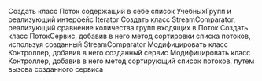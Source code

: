 Создать класс Поток содержащий в себе список УчебныхГрупп и реализующий интерфейс Iterator
Создать класс StreamComparator, реализующий сравнение количества групп входящих в Поток
Создать класс ПотокСервис, добавив в него метод сортировки списка потоков, используя созданный StreamComparator
Модифицировать класс Контроллер, добавив в него созданный сервис
Модифицировать класс Контроллер, добавив в него метод сортирующий список потоков, путем вызова созданного сервиса
